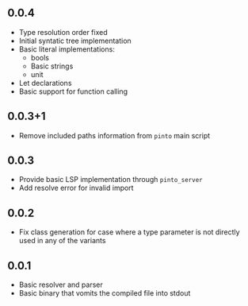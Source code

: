 ## 0.0.4

- Type resolution order fixed
- Initial syntatic tree implementation
- Basic literal implementations:
  - bools
  - Basic strings
  - unit
- Let declarations
- Basic support for function calling

## 0.0.3+1

- Remove included paths information from `pinto` main script

## 0.0.3

- Provide basic LSP implementation through `pinto_server`
- Add resolve error for invalid import

## 0.0.2

- Fix class generation for case where a type parameter is not directly used in
  any of the variants

## 0.0.1

- Basic resolver and parser
- Basic binary that vomits the compiled file into stdout

